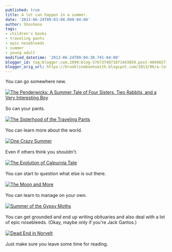 ```yaml
---
published: true
title: A lot can happen in a summer.
date: '2013-06-24T09:03:00.000-04:00'
author: Shoshana
tags:
- children's books
- traveling pants
- epic nosebleeds
- summer
- young adult
modified_datetime: '2013-06-24T09:04:30.741-04:00'
blogger_id: tag:blogger.com,1999:blog-5767374071871443859.post-4694657109985123532
blogger_orig_url: https://brooklinebooksmith.blogspot.com/2013/06/a-lot-can-happen-in-summer.html
---
```


You can go somewhere new.<br /><br /><a href="https://www.brooklinebooksmith-shop.com/book/v/9780440420477"><img src="https://images.booksense.com/images/books/477/420/FC9780440420477.JPG" title="The Penderwicks: A Summer Tale of Four Sisters, Two Rabbits, and a Very Interesting Boy" /></a><br /><br />So can your pants.<br /><br /><a href="https://www.brooklinebooksmith-shop.com/book/v/9780385730587"><img src="https://images.booksense.com/images/books/587/730/FC9780385730587.JPG" title="The Sisterhood of the Traveling Pants" /></a><br /><br />You can learn more about the world.<br /><br /><a href="https://www.brooklinebooksmith-shop.com/book/v/9780060760908"><img src="https://images.booksense.com/images/books/908/760/FC9780060760908.JPG" title="One Crazy Summer" /></a><br /><br />Even if others think you shouldn't.<br /><br /><a href="https://www.brooklinebooksmith-shop.com/book/v/9780312659301"><img src="https://images.booksense.com/images/books/301/659/FC9780312659301.JPG" title="The Evolution of Calpurnia Tate" /></a><br /><br />You can start to question what else is out there.<br /><br /><a href="https://www.brooklinebooksmith-shop.com/book/v/9780670785605"><img src="https://images.booksense.com/images/books/605/785/FC9780670785605.JPG" title="The Moon and More" /></a><br /><br />You can learn to manage on your own.<br /><br /><a href="https://www.brooklinebooksmith-shop.com/book/v/9780061964220"><img src="https://images.booksense.com/images/books/220/964/FC9780061964220.JPG" title="Summer of the Gypsy Moths" /></a><br /><br />You can get grounded and end up writing obituaries and also deal with a lot of epic nosebleeds. (Okay, maybe only if you're Jack Gantos.)<br /><br /><a href="https://www.brooklinebooksmith-shop.com/book/v/9781250010230"><img src="https://images.booksense.com/images/books/230/010/FC9781250010230.JPG" title="Dead End in Norvelt" /></a><br /><br />Just make sure you leave some time for reading.